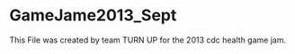 GameJame2013_Sept
=================

This File was created by team TURN UP for the 2013 cdc health game jam.

